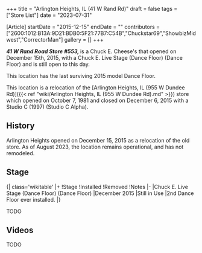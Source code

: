 +++
title = "Arlington Heights, IL (41 W Rand Rd)"
draft = false
tags = ["Store List"]
date = "2023-07-31"

[Article]
startDate = "2015-12-15"
endDate = ""
contributors = ["2600:1012:B13A:9D21:BDB0:5F21:77B7:C54B","Chuckstar69","ShowbizMidwest","CorrectorMan"]
gallery = []
+++
 
<b><i>41 W Rand Road Store #553, </b></i>is a Chuck E. Cheese's that opened on December 15th, 2015, with a Chuck E. Live Stage (Dance Floor) (Dance Floor) and is still open to this day. 

This location has the last surviving 2015 model Dance Floor.

This location is a relocation of the [Arlington Heights, IL (955 W Dundee Rd)]({{< ref "wiki/Arlington Heights, IL (955 W Dundee Rd).md" >}}) store which opened on October 7, 1981 and closed on December 6, 2015 with a Studio C (1997) (Studio C Alpha).

<h2>History</h2>
Arlington Heights opened on December 15, 2015 as a relocation of the old store. As of August 2023, the location remains operational, and has not remodeled.

<h2>Stage</h2>
{| class='wikitable'
|+
!Stage
!Installed
!Removed
!Notes
|-
|Chuck E. Live Stage (Dance Floor) (Dance Floor)
|December 2015
|Still in Use
|2nd Dance Floor ever installed.
|}


TODO

<h2>Videos</h2>
TODO